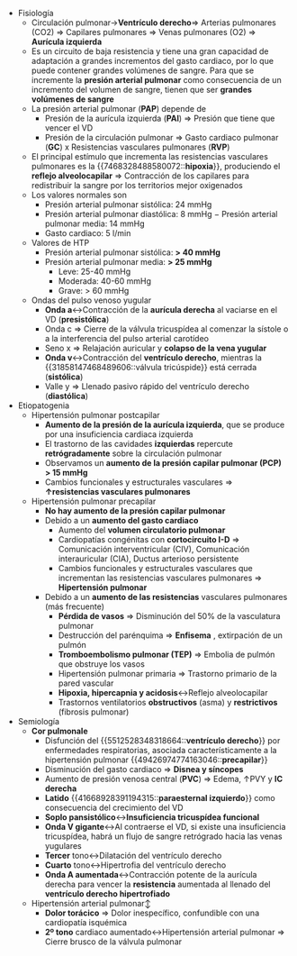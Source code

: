 - Fisiología
    - Circulación pulmonar→**Ventrículo derecho**⇒ Arterias pulmonares (CO2) ⇒ Capilares pulmonares ⇒ Venas pulmonares (O2) ⇒ **Aurícula izquierda**
    - Es un circuito de baja resistencia y tiene una gran capacidad de adaptación a grandes incrementos del gasto cardiaco, por lo que puede contener grandes volúmenes de sangre. Para que se incremente la **presión arterial pulmonar** como consecuencia de un incremento del volumen de sangre, tienen que ser **grandes volúmenes de sangre**
    - La presión arterial pulmonar (**PAP**) depende de
        - Presión de la aurícula izquierda (**PAI**) ⇒ Presión que tiene que vencer el VD
        - Presión de la circulación pulmonar ⇒ Gasto cardiaco pulmonar (**GC**) x Resistencias vasculares pulmonares (**RVP**)
    - El principal estímulo que incrementa las resistencias vasculares pulmonares es la {{7468328488580072::**hipoxia**}}, produciendo el **reflejo alveolocapilar** ⇒ Contracción de los capilares para redistribuir la sangre por los territorios mejor oxigenados
    - Los valores normales son
        - Presión arterial pulmonar sistólica: 24 mmHg
        - Presión arterial pulmonar diastólica: 8 mmHg − Presión arterial pulmonar media: 14 mmHg
        - Gasto cardiaco: 5 l/min
    - Valores de HTP
        - Presión arterial pulmonar sistólica: **> 40 mmHg**
        - Presión arterial pulmonar media: **> 25 mmHg**
            - Leve: 25-40 mmHg
            - Moderada: 40-60 mmHg
            - Grave: > 60 mmHg
    - Ondas del pulso venoso yugular
        - **Onda a**↔Contracción de la **aurícula derecha** al vaciarse en el VD (**presistólica**)
        - Onda c ⇒ Cierre de la válvula tricuspídea al comenzar la sístole o a la interferencia del pulso arterial carotídeo
        - Seno x ⇒ Relajación auricular y **colapso de la vena yugular**
        - **Onda v**↔Contracción del **ventrículo derecho**, mientras la {{31858147468489606::válvula tricúspide}} está cerrada (**sistólica**)
        - Valle y ⇒ Llenado pasivo rápido del ventrículo derecho (**diastólica**)
- Etiopatogenia
    - Hipertensión pulmonar postcapilar
        - **Aumento de la presión de la aurícula izquierda**, que se produce por una insuficiencia cardiaca izquierda
        - El trastorno de las cavidades **izquierdas** repercute **retrógradamente** sobre la circulación pulmonar
        - Observamos un **aumento de la presión capilar pulmonar (PCP) > 15 mmHg**
        - Cambios funcionales y estructurales vasculares ⇒ **↑resistencias vasculares pulmonares**
    - Hipertensión pulmonar precapilar
        - **No hay aumento de la presión capilar pulmonar**
        - Debido a un **aumento del gasto cardiaco**
            - Aumento del **volumen circulatorio pulmonar**
            - Cardiopatías congénitas con **cortocircuito I-D** ⇒ Comunicación interventricular (CIV), Comunicación interauricular (CIA), Ductus arterioso persistente
            - Cambios funcionales y estructurales vasculares que incrementan las resistencias vasculares pulmonares ⇒ **Hipertensión pulmonar**
        - Debido a un **aumento de las resistencias** vasculares pulmonares (más frecuente)
            - **Pérdida de vasos** ⇒ Disminución del 50% de la vasculatura pulmonar
            - Destrucción del parénquima ⇒ **Enfisema** , extirpación de un pulmón
            - **Tromboembolismo pulmonar (TEP)** ⇒ Embolia de pulmón que obstruye los vasos
            - Hipertensión pulmonar primaria ⇒ Trastorno primario de la pared vascular
            - **Hipoxia, hipercapnia y acidosis**↔Reflejo alveolocapilar
            - Trastornos ventilatorios **obstructivos** (asma) y **restrictivos** (fibrosis pulmonar)
- Semiología
    - **Cor pulmonale**
        - Disfunción del {{5512528348318664::**ventrículo derecho**}} por enfermedades respiratorias, asociada característicamente a la hipertensión pulmonar {{49426974774163046::**precapilar**}}
        - Disminución del gasto cardiaco ⇒ **Disnea y síncopes**
        - Aumento de presión venosa central (**PVC**) ⇒ Edema, ↑PVY y **IC derecha**
        - **Latido** {{41668928391194315::**paraesternal izquierdo**}} como consecuencia del crecimiento del VD
        - **Soplo pansistólico**↔**Insuficiencia tricuspídea funcional**
        - **Onda V gigante**↔Al contraerse el VD, si existe una insuficiencia tricuspídea, habrá un flujo de sangre retrógrado hacia las venas yugulares
        - **Tercer** tono↔Dilatación del ventrículo derecho
        - **Cuarto** tono↔Hipertrofia del ventrículo derecho
        - **Onda A aumentada**↔Contracción potente de la aurícula derecha para vencer la **resistencia** aumentada al llenado del **ventrículo derecho hipertrofiado**
    - Hipertensión arterial pulmonar↕
        - **Dolor torácico** ⇒ Dolor inespecífico, confundible con una cardiopatía isquémica
        - **2º tono** cardiaco aumentado↔Hipertensión arterial pulmonar ⇒ Cierre brusco de la válvula pulmonar